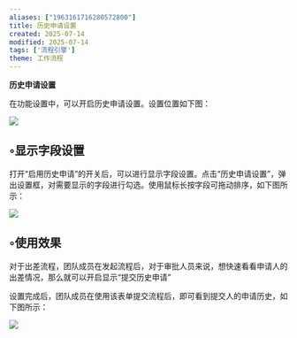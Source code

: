 ```yaml
---
aliases: ["1963161716280572800"]
title: 历史申请设置
created: 2025-07-14
modified: 2025-07-14
tags: ['流程引擎']
theme: 工作流程
---
```


**历史申请设置**

在功能设置中，可以开启历史申请设置。设置位置如下图：

![](9c5768818959ffe423238fdedccc66b0.jpg)

## ◦显示字段设置

打开“启用历史申请”的开关后，可以进行显示字段设置。点击“历史申请设置”，弹出设置框，对需要显示的字段进行勾选。使用鼠标长按字段可拖动排序，如下图所示：

![](5ed263e8b331e0be473166beecfeb21c.jpg)

## ◦使用效果

对于出差流程，团队成员在发起流程后，对于审批人员来说，想快速看看申请人的出差情况，那么就可以开启显示“提交历史申请”

设置完成后，团队成员在使用该表单提交流程后，即可看到提交人的申请历史，如下图所示：

![](4a62bb5000e5b53d7160e93d3499b3eb.jpg)